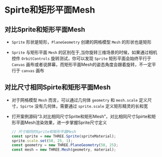 # Spirte和矩形平面Mesh

## 对比Sprite和矩形平面Mesh

+ `Sprite` 形状是矩形，`PlaneGeometry` 创建的网格模型 `Mesh` 的形状也是矩形

+ `Sprite` 与矩形平面 `Mesh` 的区别在于,当你旋转三维场景的时候，如果通过相机控件 `OrbitControls` 旋转测试，你可以发现 `Sprite` 矩形平面会始终平行于 `Canvas` 画布或者说屏幕，而矩形平面Mesh的姿态角度会跟着旋转，不一定平行于 `canvas` 画布

## 对比尺寸相同Spirte和矩形平面Mesh

+ 对于网格模型 `Mesh` 而言，可以通过几何体 `geometry` 和 `mesh.scale` 定义尺寸，`Spirte` 没有几何体，需要通过 `sprite.scale` 定义矩形精灵的长和宽

+ 打开案例源码“3.对比相同尺寸Sprite和矩形Mesh”，对比相同尺寸Spirte和矩形平面Mesh渲染效果，进一步掌握Sprite尺寸定义

  ```js
  // 尺寸相同的Sprite和矩形平面Mesh
  const sprite = new THREE.Sprite(spriteMaterial);
  sprite.scale.set(50, 25, 1);
  const geometry = new THREE.PlaneGeometry(50, 25);
  const mesh = new THREE.Mesh(geometry, material);
  ```

